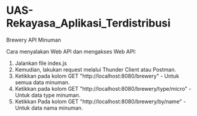 # UAS-Rekayasa_Aplikasi_Terdistribusi

Brewery API Minuman

Cara menyalakan Web API dan mengakses Web API:
1.  Jalankan file index.js
2.  Kemudian, lakukan request melalui Thunder Client atau Postman.
3.  Ketikkan pada kolom GET "http://localhost:8080/brewery" - Untuk semua data minuman.
4.  Ketikkan pada kolom GET "http://localhost:8080/brewery/type/micro" - Untuk data type minuman.
5.  Ketikkan Pada kolom GET "http://localhost:8080/brewery/by/name" - Untuk data nama minuman.
